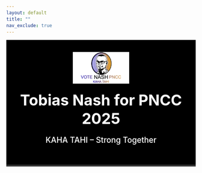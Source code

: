 ```yaml
---
layout: default
title: ""
nav_exclude: true
---
```


<div style="background: #000; color: #fff; padding: 2rem 1rem; text-align: center; border-bottom: 5px solid #333;">
  <img src="/assets/logo.png" alt="Campaign Logo" style="max-width: 150px; margin-bottom: 1rem;">
  <h1 style="margin: 0; font-size: 2.5rem;">Tobias Nash for PNCC 2025</h1>
  <p style="font-size: 1.3rem; font-weight: 500;">KAHA TAHI – Strong Together</p>
</div>
